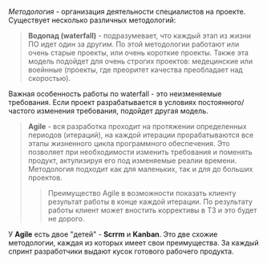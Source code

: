 *Методология* - организация деятельности специалистов на проекте. Существует несколько различных методологий:  
> **Водопад (waterfall)** - подразумевает, что каждый этап из жизни ПО идет один за другим. По этой методологии работают или очень старые проекты, или очень короткие проекты. Также эта модель подойдет для очень строгих проектов: медецинские или воейнные (проекты, где преоритет качества преобладает над скоростью).

Важная особенность работы по waterfall - это неизменяемые требования. Если проект разрабатывается в условиях постоянного/частого изменения требования, подойдет другая модель.
> **Agile** - вся разработка проходит на протяжении определенных периодов (итераций), на каждой итерации прорабатываются все этапы жизненного цикла программного обеспечения. Это позволяет при необходимости изменить требования и поменять продукт, актулизируя его под изменяемые реалии времени. Методология подходит как для маленьких, так и для до больших проектов.  
>> Преимущество Agile в возможности показать клиенту результат работы в конце каждой итерации. По результату работы клиент может вностить коррективы в ТЗ и это будет не дорого.  

У **Agile** есть двое "детей" - **Scrгm** и **Kanban**. Это две схожие методологии, каждая из которых имеет свои преимущества. За каждый спринт разработчики выдают кусок готового рабочего продукта.
